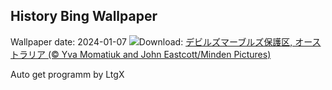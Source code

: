 ## History Bing Wallpaper
Wallpaper date: 2024-01-07
![](https://www.bing.com/th?id=OHR.DevilsMarbles_JA-JP2428291852_UHD.jpg&w=1000)Download: [デビルズマーブルズ保護区, オーストラリア (© Yva Momatiuk and John Eastcott/Minden Pictures)](https://www.bing.com/th?id=OHR.DevilsMarbles_JA-JP2428291852_UHD.jpg)

Auto get programm by LtgX
